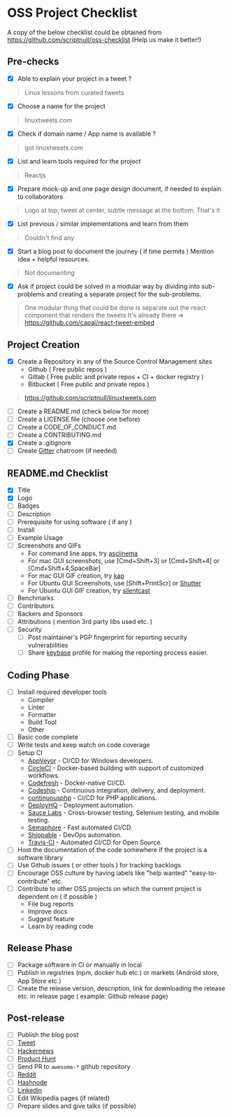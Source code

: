 # OSS Project Checklist

A copy of the below checklist could be obtained from https://github.com/scriptnull/oss-checklist (Help us make it better!)

## Pre-checks
- [x] Able to explain your project in a tweet ?
> Linux lessons from curated tweets

- [x] Choose a name for the project
> linuxtweets.com

- [x] Check if domain name / App name is available ?
> got linuxtweets.com

- [x] List and learn tools required for the project
> Reactjs

- [x] Prepare mock-up and one page design document, if needed to explain to collaborators
> Logo at top, tweet at center, subtle message at the bottom. That's it

- [x] List previous / similar implementations and learn from them
> Couldn't find any

- [x] Start a blog post to document the journey ( if time permits ) Mention idea + helpful resources.
> Not documenting

- [x] Ask if project could be solved in a modular way by dividing into sub-problems and creating a separate project for the sub-problems.
> One modular thing that could be done is separate out the react component that renders the tweets
> It's already there => https://github.com/capaj/react-tweet-embed

## Project Creation
- [x] Create a Repository in any of the Source Control Management sites
    - Github ( Free public repos )
    - Gitlab ( Free public and private repos + CI  + docker registry )
    - Bitbucket ( Free public and private repos )
> https://github.com/scriptnull/linuxtweets.com

- [ ] Create a README.md (check below for more)
- [ ] Create a LICENSE file (choose one before)
- [ ] Create a CODE_OF_CONDUCT.md
- [ ] Create a CONTRIBUTING.md
- [x] Create a .gitignore
- [ ] Create [Gitter](https://gitter.im) chatroom (if needed)

## README.md Checklist
- [x] Title
- [x] Logo
- [ ] Badges
- [ ] Description
- [ ] Prerequisite for using software ( if any )
- [ ] Install
- [ ] Example Usage
- [ ] Screenshots and GIFs
    - For command line apps, try [asciinema](https://asciinema.org/)
    - For mac GUI screenshots, use [Cmd+Shift+3] or [Cmd+Shift+4] or [Cmd+Shift+4,SpaceBar]
    - For mac GUI GIF creation, try [kap](https://getkap.co/)
    - For Ubuntu GUI Screenshots, use [Shift+PrintScr] or [Shutter](http://shutter-project.org/)
    - For Ubuntu GUI GIF creation, try [silentcast](https://github.com/colinkeenan/silentcast)
- [ ] Benchmarks
- [ ] Contributors
- [ ] Backers and Sponsors
- [ ] Attributions ( mention 3rd party libs used etc. )
- [ ] Security
    - [ ] Post maintainer's PGP fingerprint for reporting security vulnerabilities
    - [ ] Share [keybase](https://keybase.io/) profile for making the reporting process easier.

## Coding Phase
- [ ] Install required developer tools
    - Compiler
    - Linter
    - Formatter
    - Build Tool
    - Other
- [ ] Basic code complete
- [ ] Write tests and keep watch on code coverage
- [ ] Setup CI
    - [AppVeyor](https://www.appveyor.com/) - CI/CD for Windows developers.
    - [CircleCI](https://circleci.com/) - Docker-based building with support of customized workflows.
    - [Codefresh](https://codefresh.io/) - Docker-native CI/CD.
    - [Codeship](https://codeship.com/) - Continuous integration, delivery, and deployment.
    - [continuousphp](https://continuousphp.com/) - CI/CD for PHP applications.
    - [DeployHQ](https://www.deployhq.com/) - Deployment automation.
    - [Sauce Labs](https://saucelabs.com/) - Cross-browser testing, Selenium testing, and mobile testing.
    - [Semaphore](https://semaphoreci.com/) - Fast automated CI/CD.
    - [Shippable](https://www.shippable.com/) - DevOps automation.
    - [Travis-CI](https://travis-ci.org/) - Automated CI/CD for Open Source.
- [ ] Host the documentation of the code somewhere if the project is a software library
- [ ] Use Github issues ( or other tools ) for tracking backlogs
- [ ] Encourage OSS culture by having labels like "help wanted" "easy-to-contribute" etc.
- [ ] Contribute to other OSS projects on which the current project is dependent on ( if possible )
    - File bug reports
    - Improve docs
    - Suggest feature
    - Learn by reading code

## Release Phase
- [ ] Package software in CI or manually in local
- [ ] Publish in registries (npm, docker hub etc.) or markets (Android store, App Store etc.)
- [ ] Create the release version, description, link for downloading the release etc. in release page ( example: Github release page)

## Post-release
- [ ] Publish the blog post
- [ ] [Tweet](https://twitter.com/)
- [ ] [Hackernews](https://news.ycombinator.com/)
- [ ] [Product Hunt](http://producthunt.com/)
- [ ] Send PR to `awesome-*` github repository
- [ ] [Reddit](https://www.reddit.com)
- [ ] [Hashnode](https://hashnode.com/)
- [ ] [Linkedin](https://www.linkedin.com/)
- [ ] Edit Wikipedia pages (if related)
- [ ] Prepare slides and give talks (if possible)
